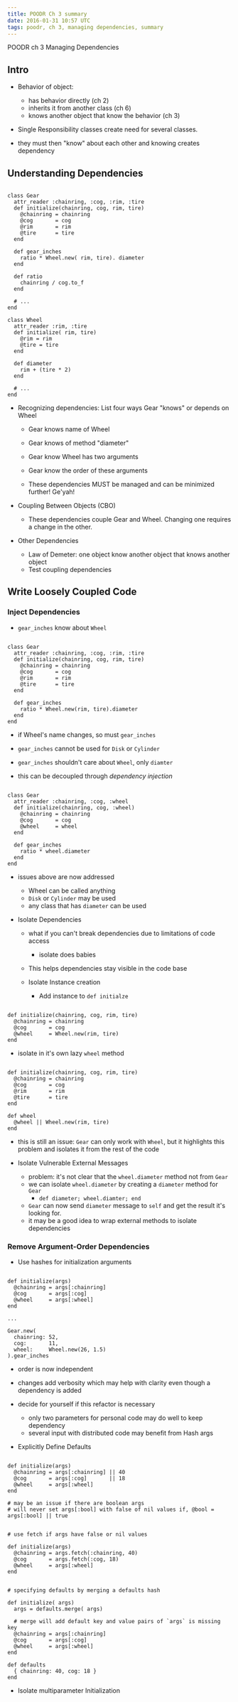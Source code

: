 ```yaml
---
title: POODR Ch 3 summary
date: 2016-01-31 10:57 UTC
tags: poodr, ch 3, managing dependencies, summary
---
```


POODR ch 3 Managing Dependencies

## Intro

* Behavior of object:
  * has behavior directly (ch 2)
  * inherits it from another class (ch 6)
  * knows another object that know the behavior (ch 3)

* Single Responsibility classes create need for several classes.
* they must then "know" about each other and knowing creates dependency

## Understanding Dependencies

~~~

class Gear
  attr_reader :chainring, :cog, :rim, :tire
  def initialize(chainring, cog, rim, tire)
    @chainring = chainring
    @cog       = cog
    @rim       = rim
    @tire      = tire
  end

  def gear_inches
    ratio * Wheel.new( rim, tire). diameter
  end
  
  def ratio 
    chainring / cog.to_f 
  end 

  # ... 
end

class Wheel 
  attr_reader :rim, :tire 
  def initialize( rim, tire) 
    @rim = rim 
    @tire = tire 
  end 
  
  def diameter 
    rim + (tire * 2) 
  end 
  
  # ...
end
~~~

* Recognizing dependencies: List four ways Gear "knows" or depends on Wheel
  * Gear knows name of Wheel
  * Gear knows of method "diameter"
  * Gear know Wheel has two arguments
  * Gear know the order of these arguments

  * These dependencies MUST be managed and can be minimized further!  Ge'yah!

* Coupling Between Objects (CBO)
  * These dependencies couple Gear and Wheel. Changing one requires a change in the other.

* Other Dependencies
  * Law of Demeter: one object know another object that knows another object
  * Test coupling dependencies

## Write Loosely Coupled Code

### Inject Dependencies

* `gear_inches` know about `Wheel`

~~~

class Gear
  attr_reader :chainring, :cog, :rim, :tire
  def initialize(chainring, cog, rim, tire)
    @chainring = chainring
    @cog       = cog
    @rim       = rim
    @tire      = tire
  end

  def gear_inches
    ratio * Wheel.new(rim, tire).diameter
  end
end
~~~

* if Wheel's name changes, so must `gear_inches`
* `gear_inches` cannot be used for `Disk` or `Cylinder`
* `gear_inches` shouldn't care about `Wheel`, only `diamter`

* this can be decoupled through *dependency injection*

~~~

class Gear
  attr_reader :chainring, :cog, :wheel
  def initialize(chainring, cog, :wheel)
    @chainring = chainring
    @cog       = cog
    @wheel     = wheel
  end

  def gear_inches
    ratio * wheel.diameter
  end
end
~~~

* issues above are now addressed
  * Wheel can be called anything
  * `Disk` or `Cylinder` may be used
  * any class that has `diameter` can be used

* Isolate Dependencies

  * what if you can't break dependencies due to limitations of code access
    * isolate does babies
  * This helps dependencies stay visible in the code base

  * Isolate Instance creation
    * Add instance to `def initialze`

~~~

def initialize(chainring, cog, rim, tire)
  @chainring = chainring
  @cog       = cog
  @wheel     = Wheel.new(rim, tire)
end
~~~

* isolate in it's own lazy `wheel` method

~~~

def initialize(chainring, cog, rim, tire)
  @chainring = chainring
  @cog       = cog
  @rim       = rim
  @tire      = tire
end

def wheel
  @wheel || Wheel.new(rim, tire)
end
~~~

* this is still an issue: `Gear` can only work with `Wheel`, but it highlights this problem and isolates it from the rest of the code

* Isolate Vulnerable External Messages
  * problem: it's not clear that the `wheel.diameter` method not from `Gear`
  * we can isolate `wheel.diameter` by creating a `diameter` method for `Gear` 
    * `def diameter; wheel.diamter; end`
  * `Gear` can now send `diameter` message to `self` and get the result it's looking for.
  * it may be a good idea to wrap external methods to isolate dependencies

### Remove Argument-Order Dependencies

* Use hashes for initialization arguments

~~~

def initialize(args)
  @chainring = args[:chainring]
  @cog       = args[:cog]
  @wheel     = args[:wheel]
end

...

Gear.new(
  chainring: 52,
  cog:       11,
  wheel:     Wheel.new(26, 1.5)
).gear_inches
~~~

  * order is now independent
  * changes add verbosity which may help with clarity even though a dependency is added
  * decide for yourself if this refactor is necessary
    * only two parameters for personal code may do well to keep dependency
    * several input with distributed code may benefit from Hash args

* Explicitly Define Defaults
    
~~~

def initialize(args)
  @chainring = args[:chainring] || 40
  @cog       = args[:cog]       || 18
  @wheel     = args[:wheel]
end

# may be an issue if there are boolean args
# will never set args[:bool] with false of nil values if, @bool = args[:bool] || true
~~~

~~~

# use fetch if args have false or nil values

def initialize(args)
  @chainring = args.fetch(:chainring, 40)
  @cog       = args.fetch(:cog, 18)
  @wheel     = args[:wheel]
end
~~~

~~~

# specifying defaults by merging a defaults hash 

def initialize( args)
  args = defaults.merge( args) 

  # merge will add default key and value pairs of `args` is missing key
  @chainring = args[:chainring] 
  @cog       = args[:cog]
  @wheel     = args[:wheel]
end 

def defaults  
  { chainring: 40, cog: 18 }
end
~~~

  * Isolate multiparameter Initialization


